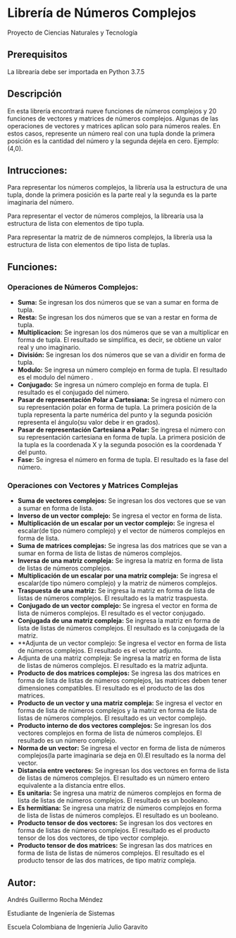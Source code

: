 # Librería de Números Complejos

Proyecto de Ciencias Naturales y Tecnología 

## Prerequisitos
La librearía debe ser importada en Python 3.7.5

## Descripción
En esta librería encontrará nueve funciones de números complejos y 20 funciones de vectores y matrices de números complejos. Algunas de las operaciones de vectores y matrices aplican solo para números reales. En estos casos, represente un número real con una tupla donde la primera posición es la cantidad del número y la segunda dejela en cero. Ejemplo: (4,0).


## Intrucciones:
Para representar los números complejos, la librería usa la estructura de una tupla, donde la primera posición  es 
la parte real y la segunda es la parte imaginaria del número. 

Para representar el vector de números complejos, la librearía usa la estructura de lista con elementos de tipo tupla.

Para representar la matriz de de númneros complejos, la librería usa la estructura de lista con elementos de tipo lista de tuplas.

## Funciones: 

### Operaciones de Números Complejos:

- **Suma:**  Se ingresan los dos números que se van a sumar en forma de tupla.
- **Resta:** Se ingresan los dos números que se van a restar en forma de tupla.
- **Multiplicacion:** Se ingresan los dos números que se van a multiplicar en forma de tupla. El resultado se simplifica, 
  es decir, se obtiene un valor real y uno  imaginario.
- **División:** Se ingresan los dos números que se van a dividir en forma de tupla. 
- **Modulo:** Se ingresa un  número complejo en forma de tupla. El resultado es el modulo del número .
- **Conjugado:** Se ingresa un número complejo en forma de tupla. El resultado es el conjugado del número.
- **Pasar de representación Polar a Cartesiana:** Se ingresa el número con su representación polar en forma de tupla. 
  La primera posición de la tupla representa la parte numérica del punto y la segunda posición representa el 
  ángulo(su valor debe ir en grados).
- **Pasar de representación Cartesiana a Polar:** Se ingresa el número con su representación cartesiana en forma de tupla.
  La primera posición de la tupla es la coordenada X y la segunda posoción es la coordenada Y del punto. 
- **Fase:** Se ingresa el número en forma de tupla. El resultado es la fase del número.   

### Operaciones con Vectores y Matrices Complejas
- **Suma de vectores complejos:** Se ingresan los dos vectores que se van a sumar en forma de lista.
- **Inverso de un vector complejo:** Se ingresa el vector en forma de lista.
- **Multiplicación de un escalar por un vector complejo:** Se ingresa el escalar(de tipo número complejo) y el vector de números       complejos en forma de lista.
- **Suma de matrices complejas:** Se ingresa las dos matrices que se van a sumar en forma de lista de listas de números complejos.
- **Inversa de una matriz compleja:** Se ingresa la matriz en forma de lista de listas de números complejos.
- **Multiplicación de un escalar por una matriz compleja:** Se ingresa el escalar(de tipo número complejo) y la matriz de números     complejos.
- **Traspuesta de una matriz:** Se ingresa la matriz en forma de lista de listas de números complejos. El resultado es la matriz       traspuesta.
- **Conjugado de un vector complejo:** Se ingresa el vector en forma de lista de números complejos. El resultado es el vector         conjugado.
- **Conjugada de una matriz compleja:** Se ingresa la matriz en forma de lista de listas de números complejos. El resultado es la     conjugada de la matriz.
- **Adjunta de un vector complejo: Se ingresa el vector en forma de lista de números complejos. El resultado es el vector adjunto.
- Adjunta de una matriz compleja: Se ingresa la matriz en forma de lista de listas de números complejos. El resultado es la       matriz adjunta.
- **Producto de dos matrices complejos:** Se ingresa las dos matrices en forma de lista de listas de números complejos, las matrices   deben tener dimensiones compatibles. El resultado es el producto de las dos matrices.
- **Producto de un vector y una matriz compleja:** Se ingresa el vector en forma de lista de números complejos y la matriz en forma   de lista de listas de números complejos. El resultado es un vector complejo.
- **Producto interno de dos vectores complejos:** Se ingresan los dos vectores complejos en forma de lista de números complejos. El   resultado es un número complejo.
- **Norma de un vector:**  Se ingresa el vector en forma de lista de números complejos(la parte imaginaria se deja en 0).El           resultado es la norma del vector.
- **Distancia entre vectores:** Se ingresan los dos vectores en forma de lista de listas de números complejos. El resultado es un     número entero equivalente a la distancia entre ellos. 
- **Es unitaria:** Se ingresa una matriz de números complejos en forma de lista de listas de números complejos. El resultado es un     booleano.
- **Es hermitiana:** Se ingresa una matriz de números complejos en forma de lista de listas de números complejos. El resultado es un   booleano.
- **Producto tensor de dos vectores:** Se ingresan los dos vectores en forma de listas de números complejos. El resultado es el producto tensor de los dos vectores, de tipo vector complejo.
- **Producto tensor de dos matrices:** Se ingresan las dos matrices  en forma de lista de listas de números complejos. El resultado es el producto tensor de las dos matrices, de tipo matriz compleja.

## Autor:

Andrés Guillermo Rocha Méndez

Estudiante de Ingeniería de Sistemas

Escuela Colombiana de Ingeniería Julio Garavito

